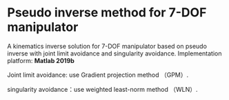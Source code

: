 # Pseudo inverse method for 7-DOF manipulator
A kinematics inverse solution for 7-DOF manipulator based on pseudo inverse with joint limit avoidance and singularity avoidance.
Implementation platform: **Matlab 2019b**

Joint limit avoidance: use Gradient projection method （GPM）.

singularity avoidance：use weighted least-norm method （WLN）.
